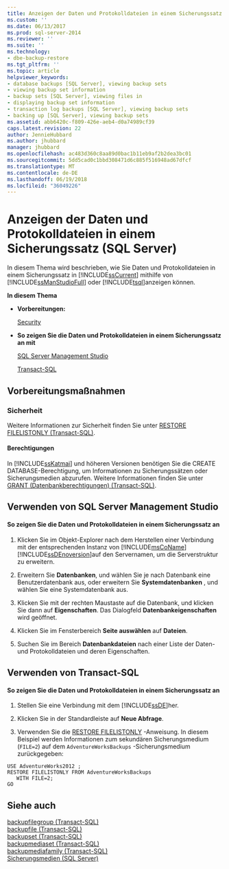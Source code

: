 ```yaml
---
title: Anzeigen der Daten und Protokolldateien in einem Sicherungssatz (SQL Server) | Microsoft-Dokumentation
ms.custom: ''
ms.date: 06/13/2017
ms.prod: sql-server-2014
ms.reviewer: ''
ms.suite: ''
ms.technology:
- dbe-backup-restore
ms.tgt_pltfrm: ''
ms.topic: article
helpviewer_keywords:
- database backups [SQL Server], viewing backup sets
- viewing backup set information
- backup sets [SQL Server], viewing files in
- displaying backup set information
- transaction log backups [SQL Server], viewing backup sets
- backing up [SQL Server], viewing backup sets
ms.assetid: abb6420c-f809-426e-aeb4-d0a74989cf39
caps.latest.revision: 22
author: JennieHubbard
ms.author: jhubbard
manager: jhubbard
ms.openlocfilehash: ac483d360c8aa89d0bac1b11eb9af2b2dea3bc01
ms.sourcegitcommit: 5dd5cad0c1bbd308471d6c885f516948ad67dfcf
ms.translationtype: MT
ms.contentlocale: de-DE
ms.lasthandoff: 06/19/2018
ms.locfileid: "36049226"
---
```

# <a name="view-the-data-and-log-files-in-a-backup-set-sql-server"></a>Anzeigen der Daten und Protokolldateien in einem Sicherungssatz (SQL Server)
  In diesem Thema wird beschrieben, wie Sie Daten und Protokolldateien in einem Sicherungssatz in [!INCLUDE[ssCurrent](../../includes/sscurrent-md.md)] mithilfe von [!INCLUDE[ssManStudioFull](../../includes/ssmanstudiofull-md.md)] oder [!INCLUDE[tsql](../../includes/tsql-md.md)]anzeigen können.  
  
 **In diesem Thema**  
  
-   **Vorbereitungen:**  
  
     [Security](#Security)  
  
-   **So zeigen Sie die Daten und Protokolldateien in einem Sicherungssatz an mit**  
  
     [SQL Server Management Studio](#SSMSProcedure)  
  
     [Transact-SQL](#TsqlProcedure)  
  
##  <a name="BeforeYouBegin"></a> Vorbereitungsmaßnahmen  
  
###  <a name="Security"></a> Sicherheit  
 Weitere Informationen zur Sicherheit finden Sie unter [RESTORE FILELISTONLY &#40;Transact-SQL&#41;](/sql/t-sql/statements/restore-statements-filelistonly-transact-sql).  
  
####  <a name="Permissions"></a> Berechtigungen  
 In [!INCLUDE[ssKatmai](../../includes/sskatmai-md.md)] und höheren Versionen benötigen Sie die CREATE DATABASE-Berechtigung, um Informationen zu Sicherungssätzen oder Sicherungsmedien abzurufen. Weitere Informationen finden Sie unter [GRANT (Datenbankberechtigungen) &#40;Transact-SQL&#41;](/sql/t-sql/statements/grant-database-permissions-transact-sql).  
  
##  <a name="SSMSProcedure"></a> Verwenden von SQL Server Management Studio  
  
#### <a name="to-view-the-data-and-log-files-in-a-backup-set"></a>So zeigen Sie die Daten und Protokolldateien in einem Sicherungssatz an  
  
1.  Klicken Sie im Objekt-Explorer nach dem Herstellen einer Verbindung mit der entsprechenden Instanz von [!INCLUDE[msCoName](../../includes/msconame-md.md)] [!INCLUDE[ssDEnoversion](../../includes/ssdenoversion-md.md)]auf den Servernamen, um die Serverstruktur zu erweitern.  
  
2.  Erweitern Sie **Datenbanken**, und wählen Sie je nach Datenbank eine Benutzerdatenbank aus, oder erweitern Sie **Systemdatenbanken** , und wählen Sie eine Systemdatenbank aus.  
  
3.  Klicken Sie mit der rechten Maustaste auf die Datenbank, und klicken Sie dann auf **Eigenschaften**. Das Dialogfeld **Datenbankeigenschaften** wird geöffnet.  
  
4.  Klicken Sie im Fensterbereich **Seite auswählen** auf **Dateien**.  
  
5.  Suchen Sie im Bereich **Datenbankdateien** nach einer Liste der Daten- und Protokolldateien und deren Eigenschaften.  
  
##  <a name="TsqlProcedure"></a> Verwenden von Transact-SQL  
  
#### <a name="to-view-the-data-and-log-files-in-a-backup-set"></a>So zeigen Sie die Daten und Protokolldateien in einem Sicherungssatz an  
  
1.  Stellen Sie eine Verbindung mit dem [!INCLUDE[ssDE](../../includes/ssde-md.md)]her.  
  
2.  Klicken Sie in der Standardleiste auf **Neue Abfrage**.  
  
3.  Verwenden Sie die [RESTORE FILELISTONLY](/sql/t-sql/statements/restore-statements-filelistonly-transact-sql) -Anweisung. In diesem Beispiel werden Informationen zum sekundären Sicherungsmedium (`FILE=2`) auf dem `AdventureWorksBackups` -Sicherungsmedium zurückgegeben:  
  
```tsql  
USE AdventureWorks2012 ;  
RESTORE FILELISTONLY FROM AdventureWorksBackups   
   WITH FILE=2;  
GO  
```  
  
## <a name="see-also"></a>Siehe auch  
 [backupfilegroup &#40;Transact-SQL&#41;](/sql/relational-databases/system-tables/backupfilegroup-transact-sql)   
 [backupfile &#40;Transact-SQL&#41;](/sql/relational-databases/system-tables/backupfile-transact-sql)   
 [backupset &#40;Transact-SQL&#41;](/sql/relational-databases/system-tables/backupset-transact-sql)   
 [backupmediaset &#40;Transact-SQL&#41;](/sql/relational-databases/system-tables/backupmediaset-transact-sql)   
 [backupmediafamily &#40;Transact-SQL&#41;](/sql/relational-databases/system-tables/backupmediafamily-transact-sql)   
 [Sicherungsmedien &#40;SQL Server&#41;](backup-devices-sql-server.md)  
  
  
